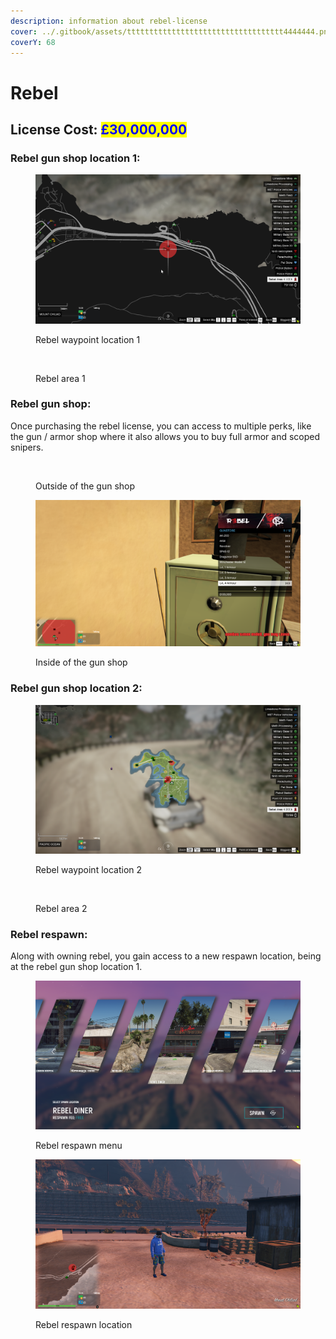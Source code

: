 ```yaml
---
description: information about rebel-license
cover: ../.gitbook/assets/ttttttttttttttttttttttttttttttttttt4444444.png
coverY: 68
---
```


# Rebel

## License Cost: <mark style="color:blue;">£30,000,000</mark>

### Rebel gun shop location 1:

<div>

<figure><img src="../.gitbook/assets/Rebel 4.png" alt=""><figcaption><p>Rebel waypoint location 1</p></figcaption></figure>

 

<figure><img src="../.gitbook/assets/rebel1.png" alt=""><figcaption><p>Rebel area 1</p></figcaption></figure>

</div>

### Rebel gun shop:

Once purchasing the rebel license, you can access to multiple perks, like the gun / armor shop where it also allows you to buy full armor and scoped snipers.

<div>

<figure><img src="../.gitbook/assets/rebel1.png" alt=""><figcaption><p>Outside of the gun shop</p></figcaption></figure>

 

<figure><img src="../.gitbook/assets/Rebel2.png" alt=""><figcaption><p>Inside of the gun shop</p></figcaption></figure>

</div>

### Rebel gun shop location 2:

<div>

<figure><img src="../.gitbook/assets/Rebel5.png" alt=""><figcaption><p>Rebel waypoint location 2</p></figcaption></figure>

 

<figure><img src="../.gitbook/assets/Rebel6.png" alt=""><figcaption><p>Rebel area 2</p></figcaption></figure>

</div>

### Rebel respawn:

Along with owning rebel, you gain access to a new respawn location, being at the rebel gun shop location 1.

<div>

<figure><img src="../.gitbook/assets/Rebel 7.png" alt=""><figcaption><p>Rebel  respawn menu</p></figcaption></figure>

 

<figure><img src="../.gitbook/assets/Rebel8.png" alt=""><figcaption><p>Rebel respawn location</p></figcaption></figure>

</div>
